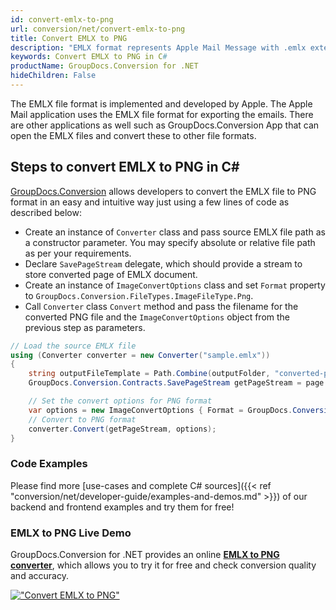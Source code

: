 ```yaml
---
id: convert-emlx-to-png
url: conversion/net/convert-emlx-to-png
title: Convert EMLX to PNG
description: "EMLX format represents Apple Mail Message with .emlx extension. Learn how to convert EMLX to PNG file programmatically in C# language using GroupDocs.Conversion for .NET library."
keywords: Convert EMLX to PNG in C#
productName: GroupDocs.Conversion for .NET
hideChildren: False
---
```


The EMLX file format is implemented and developed by Apple. The Apple Mail application uses the EMLX file format for exporting the emails. There are other applications as well such as GroupDocs.Conversion App that can open the EMLX files and convert these to other file formats.

## Steps to convert EMLX to PNG in C#

[GroupDocs.Conversion](https://products.groupdocs.com/conversion/net) allows developers to convert the EMLX file to PNG format in an easy and intuitive way just using a few lines of code as described below:

* Create an instance of `Converter` class and pass source EMLX file path as a constructor parameter. You may specify absolute or relative file path as per your requirements. 
* Declare `SavePageStream` delegate, which should provide a stream to store converted page of EMLX document.
* Create an instance of `ImageConvertOptions` class and set `Format` property to `GroupDocs.Conversion.FileTypes.ImageFileType.Png`.
* Call `Converter` class `Convert` method and pass the filename for the converted PNG file and the `ImageConvertOptions` object from the previous step as parameters.

```csharp
// Load the source EMLX file
using (Converter converter = new Converter("sample.emlx"))
{
    string outputFileTemplate = Path.Combine(outputFolder, "converted-page-{0}.png");
    GroupDocs.Conversion.Contracts.SavePageStream getPageStream = page => new FileStream(string.Format(outputFileTemplate, page), FileMode.Create);

    // Set the convert options for PNG format
    var options = new ImageConvertOptions { Format = GroupDocs.Conversion.FileTypes.ImageFileType.Png };   
    // Convert to PNG format
    converter.Convert(getPageStream, options);
}
```

### Code Examples

Please find more [use-cases and complete C# sources]({{< ref "conversion/net/developer-guide/examples-and-demos.md" >}}) of our backend and frontend examples and try them for free!

### EMLX to PNG Live Demo

GroupDocs.Conversion for .NET provides an online [**EMLX to PNG converter**](https://products.groupdocs.app/conversion/emlx-to-png), which allows you to try it for free and check conversion quality and accuracy.

[!["Convert EMLX to PNG"](conversion/net/images/convert-to-png/convert-emlx-to-png.png)](https://products.groupdocs.app/conversion/emlx-to-png)
